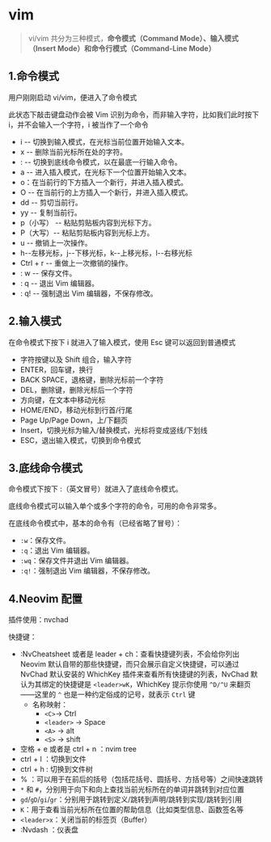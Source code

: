 # vim

> vi/vim 共分为三种模式，**命令模式（Command Mode）、输入模式（Insert Mode）和命令行模式（Command-Line Mode）**



## 1.命令模式

用户刚刚启动 vi/vim，便进入了命令模式

此状态下敲击键盘动作会被 Vim 识别为命令，而非输入字符，比如我们此时按下 i，并不会输入一个字符，i 被当作了一个命令

- i -- 切换到输入模式，在光标当前位置开始输入文本。
- x -- 删除当前光标所在处的字符。
- : -- 切换到底线命令模式，以在最底一行输入命令。
- a -- 进入插入模式，在光标下一个位置开始输入文本。
- o：在当前行的下方插入一个新行，并进入插入模式。
- O -- 在当前行的上方插入一个新行，并进入插入模式。
- dd -- 剪切当前行。
- yy -- 复制当前行。
- p（小写） -- 粘贴剪贴板内容到光标下方。
- P（大写）-- 粘贴剪贴板内容到光标上方。
- u -- 撤销上一次操作。
- h--左移光标，j--下移光标，k--上移光标，l--右移光标
- Ctrl + r -- 重做上一次撤销的操作。
- : w -- 保存文件。
- : q -- 退出 Vim 编辑器。
- : q! -- 强制退出 Vim 编辑器，不保存修改。



## 2.输入模式

在命令模式下按下 i 就进入了输入模式，使用 Esc 键可以返回到普通模式

- 字符按键以及 Shift 组合，输入字符
- ENTER，回车键，换行
- BACK SPACE，退格键，删除光标前一个字符
- DEL，删除键，删除光标后一个字符
- 方向键，在文本中移动光标
- HOME/END，移动光标到行首/行尾
- Page Up/Page Down，上/下翻页
- Insert，切换光标为输入/替换模式，光标将变成竖线/下划线
- ESC，退出输入模式，切换到命令模式



## 3.底线命令模式

命令模式下按下 :（英文冒号）就进入了底线命令模式。

底线命令模式可以输入单个或多个字符的命令，可用的命令非常多。

在底线命令模式中，基本的命令有（已经省略了冒号）：

- `:w`：保存文件。
- `:q`：退出 Vim 编辑器。
- `:wq`：保存文件并退出 Vim 编辑器。
- `:q!`：强制退出 Vim 编辑器，不保存修改。



## 4.Neovim 配置

插件使用：nvchad

快捷键：

* :NvCheatsheet 或者是 leader + ch：查看快捷键列表，不会给你列出 Neovim 默认自带的那些快捷键，而只会展示自定义快捷键，可以通过 NvChad 默认安装的 WhichKey 插件来查看所有快捷键的列表，NvChad 默认为其绑定的快捷键是 `<leader>wK`，WhichKey 提示你使用 `^D/^U` 来翻页——这里的 `^` 也是一种约定俗成的记号，就表示 `Ctrl` 键
  * 名称映射：
    * `<C>`-> Ctrl
    * `<leader>` -> Space
    * `<A>` -> alt
    * `<S>` -> shift
* 空格 + e 或者是 ctrl + n ：nvim tree
* ctrl + l ：切换到文件
* ctrl + h : 切换到文件树
* % ：可以用于在前后的括号（包括花括号、圆括号、方括号等）之间快速跳转
* `*` 和 `#`，分别用于向下和向上查找当前光标所在的单词并跳转到对应位置
* `gd`/`gD`/`gi`/`gr`：分别用于跳转到定义/跳转到声明/跳转到实现/跳转到引用
* `K`：用于查看当前光标所在位置的帮助信息（比如类型信息、函数签名等
* `<leader>x`：关闭当前的标签页（Buffer）
* :Nvdash ：仪表盘